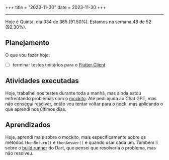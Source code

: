 +++
title = "2023-11-30"
date = 2023-11-30
+++

---

Hoje é Quinta, dia 334 de 365 (91.50%). Estamos na semana 48 de 52 (92.30%).

## Planejamento

O que vou fazer hoje:

- [ ] terminar testes unitários para o [Flutter Client](https://github.com/OmnicodeSolutions/luisa_drf_flutter_client)

## Atividades executadas

Hoje, trabalhei nos testes durante toda a manhã, mas ainda estou enfrentando problemas com o [mockito](https://pub.dev/packages/mockito). Até pedi ajuda ao Chat GPT, mas não consegui resolver, então vou tentar voltar para o [nock](https://pub.dev/packages/nock), mas aplicando o que aprendi nos últimos dias.

## Aprendizados

Hoje, aprendi mais sobre o mockito, mais especificamente sobre os métodos `thenReturn()` e `thenAnswer()` e quando usar cada um. Também li sobre o [build runner](https://pub.dev/packages/build_runner) do Dart, que pensei que resolveria o problema, mas não resolveu.
